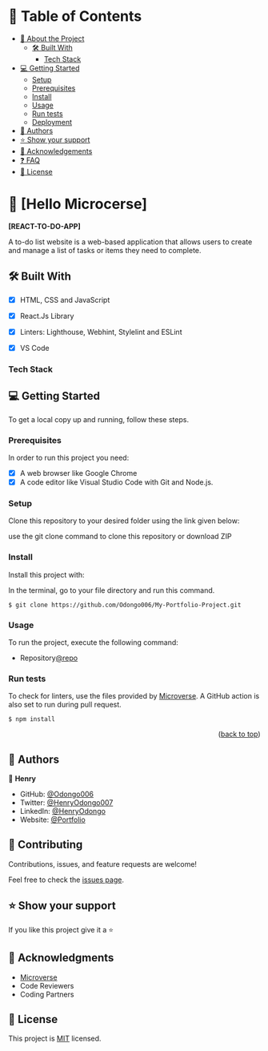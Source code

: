 <!-- TABLE OF CONTENTS -->

# 📗 Table of Contents

- [📖 About the Project](#about-project)
  - [🛠 Built With](#built-with)
    - [Tech Stack](#tech-stack)
- [💻 Getting Started](#getting-started)
  - [Setup](#setup)
  - [Prerequisites](#prerequisites)
  - [Install](#install)
  - [Usage](#usage)
  - [Run tests](#run-tests)
  - [Deployment](#triangular_flag_on_post-deployment)
- [👥 Authors](#authors)
- [⭐️ Show your support](#support)
- [🙏 Acknowledgements](#acknowledgements)
- [❓ FAQ](#faq)
- [📝 License](#license)

<!-- PROJECT DESCRIPTION -->

# 📖 [Hello Microcerse] <a name="about-project"></a>

**[REACT-TO-DO-APP]**

A to-do list website is a web-based application that allows users to create and manage a list of tasks or items they need to complete.

## 🛠 Built With <a name="built-with"></a>
- [x] HTML, CSS and JavaScript
- [x] React.Js Library
- [x] Linters: Lighthouse, Webhint, Stylelint and ESLint
- [x] VS Code


### Tech Stack <a name="tech-stack"></a>

<!-- GETTING STARTED -->

## 💻 Getting Started <a name="getting-started"></a>

To get a local copy up and running, follow these steps.

### Prerequisites

In order to run this project you need:
- [x] A web browser like Google Chrome
- [x] A code editor like Visual Studio Code with Git and Node.js.

### Setup

Clone this repository to your desired folder using the link given below:

use the git clone command to clone this repository or download ZIP

### Install

Install this project with:

In the terminal, go to your file directory and run this command.

```
$ git clone https://github.com/Odongo006/My-Portfolio-Project.git
```
### Usage

To run the project, execute the following command: 
- Repository[@repo](https://github.com/Odongo006/My-Portfolio-Project)






### Run tests

To check for linters, use the files provided by [Microverse](https://github.com/microverseinc/linters-config). A GitHub action is also set to run during pull request.
```
$ npm install
```


<p align="right">(<a href="#readme-top">back to top</a>)</p>

<!-- AUTHORS -->

## 👥 Authors <a name="authors"></a>

👤 **Henry**

- GitHub: [@Odongo006](https://github.com/Odongo006)
- Twitter: [@HenryOdongo007](https://twitter.com/HenryOdongo007)
- LinkedIn: [@HenryOdongo](https://www.linkedin.com/in/henry-odongo-91b830182/)
- Website: [@Portfolio](https://odongo006.github.io/My-Portfolio-Project/)

<!-- CONTRIBUTING -->

## 🤝 Contributing <a name="contributing "></a>

Contributions, issues, and feature requests are welcome!

Feel free to check the [issues page](https://github.com/Odongo006/issues).


<!-- SUPPORT -->

## ⭐️ Show your support <a name="support"></a>

If you like this project give it a ⭐️


<!-- ACKNOWLEDGEMENTS -->

## 🙏 Acknowledgments <a name="acknowledgements"></a>

- [Microverse](https://www.microverse.org/)
- Code Reviewers
- Coding Partners

<!-- LICENSE -->

## 📝 License <a name="license"></a>

This project is [MIT](./MIT.md) licensed.